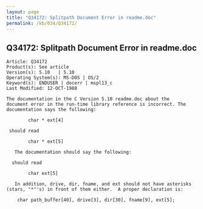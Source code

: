```yaml
---
layout: page
title: "Q34172: Splitpath Document Error in readme.doc"
permalink: /kb/034/Q34172/
---
```


## Q34172: Splitpath Document Error in readme.doc

	Article: Q34172
	Product(s): See article
	Version(s): 5.10   | 5.10
	Operating System(s): MS-DOS | OS/2
	Keyword(s): ENDUSER | docerr | mspl13_c
	Last Modified: 12-OCT-1988
	
	The documentation in the C Version 5.10 readme.doc about the
	document error in the run-time library reference is incorrect. The
	documentation says the following:
	
	        char * ext[4]
	
	 should read
	
	        char * ext[5]
	
	   The documentation should say the following:
	
	  should read
	
	        char ext[5]
	
	   In addition, drive, dir, fname, and ext should not have asterisks
	(stars, "*"'s) in front of them either.  A proper declaration is:
	
	    char path_buffer[40], drive[3], dir[30], fname[9], ext[5];
